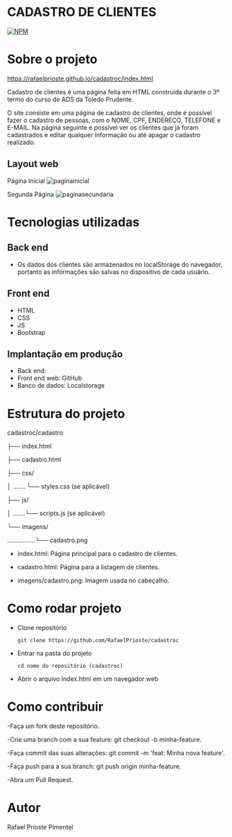 # CADASTRO DE CLIENTES
[![NPM](https://img.shields.io/npm/l/react)](https://github.com/RafaelPrioste/cadastroc/blob/main/LICENSE) 

# Sobre o projeto

https://rafaelprioste.github.io/cadastroc/index.html

Cadastro de clientes é uma página feita em HTML construída durante o 3º termo do curso de ADS da Toledo Prudente.

O site consiste em uma página de cadastro de clientes, onde é possível fazer o cadastro de pessoas, com o NOME, CPF, ENDEREÇO, TELEFONE e E-MAIL. Na página seguinte é possível ver os clientes que já foram cadastrados
e editar qualquer informação ou até apagar o cadastro realizado.

## Layout web

Página Inicial
![paginainicial](https://github.com/RafaelPrioste/cadastroc/assets/161974015/2c52931c-429d-476b-a65e-7c84cc6921f6)

Segunda Página
![paginasecundaria](https://github.com/RafaelPrioste/cadastroc/assets/161974015/a9d5846d-6f94-4994-a639-785667cc5a44)


# Tecnologias utilizadas
## Back end
- Os dados dos clientes são armazenados no localStorage do navegador, portanto as informações são salvas no dispositivo de cada usuário.
## Front end
- HTML
- CSS
- JS
- Bootstrap

## Implantação em produção
- Back end: 
- Front end web: GitHub
- Banco de dados: Localstorage

# Estrutura do projeto

cadastroc/cadastro

├── index.html

├── cadastro.html

├── css/

│  ....... └── styles.css (se aplicável)

├── js/

│   .......└── scripts.js (se aplicável)

└── imagens/

................└── cadastro.png




- index.html: Página principal para o cadastro de clientes.

- cadastro.html: Página para a listagem de clientes.

- imagens/cadastro.png: Imagem usada no cabeçalho.

# Como rodar projeto

- Clone  repositório

      git clone https://github.com/RafaelPrioste/cadastroc

- Entrar na pasta do projeto

      cd nome do repositório (cadastroc)

- Abrir o arquivo index.html em um navegador web

   
# Como contribuir

-Faça um fork deste repositório.

-Crie uma branch com a sua feature: git checkout -b minha-feature.

-Faça commit das suas alterações: git commit -m 'feat: Minha nova feature'.

-Faça push para a sua branch: git push origin minha-feature.

-Abra um Pull Request.





# Autor

Rafael Prioste Pimentel
